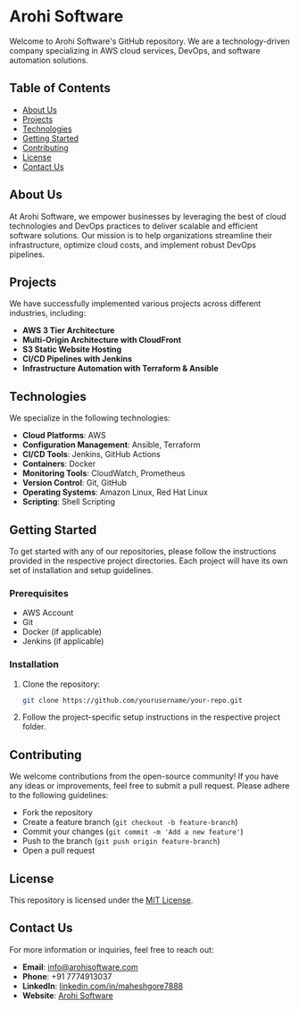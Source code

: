 # Arohi Software

Welcome to Arohi Software's GitHub repository. We are a technology-driven company specializing in AWS cloud services, DevOps, and software automation solutions.

## Table of Contents
- [About Us](#about-us)
- [Projects](#projects)
- [Technologies](#technologies)
- [Getting Started](#getting-started)
- [Contributing](#contributing)
- [License](#license)
- [Contact Us](#contact-us)

## About Us
At Arohi Software, we empower businesses by leveraging the best of cloud technologies and DevOps practices to deliver scalable and efficient software solutions. Our mission is to help organizations streamline their infrastructure, optimize cloud costs, and implement robust DevOps pipelines.

## Projects
We have successfully implemented various projects across different industries, including:
- **AWS 3 Tier Architecture**
- **Multi-Origin Architecture with CloudFront**
- **S3 Static Website Hosting**
- **CI/CD Pipelines with Jenkins**
- **Infrastructure Automation with Terraform & Ansible**

## Technologies
We specialize in the following technologies:
- **Cloud Platforms**: AWS
- **Configuration Management**: Ansible, Terraform
- **CI/CD Tools**: Jenkins, GitHub Actions
- **Containers**: Docker
- **Monitoring Tools**: CloudWatch, Prometheus
- **Version Control**: Git, GitHub
- **Operating Systems**: Amazon Linux, Red Hat Linux
- **Scripting**: Shell Scripting

## Getting Started
To get started with any of our repositories, please follow the instructions provided in the respective project directories. Each project will have its own set of installation and setup guidelines.

### Prerequisites
- AWS Account
- Git
- Docker (if applicable)
- Jenkins (if applicable)

### Installation
1. Clone the repository:
    ```bash
    git clone https://github.com/yourusername/your-repo.git
    ```

2. Follow the project-specific setup instructions in the respective project folder.

## Contributing
We welcome contributions from the open-source community! If you have any ideas or improvements, feel free to submit a pull request. Please adhere to the following guidelines:
- Fork the repository
- Create a feature branch (`git checkout -b feature-branch`)
- Commit your changes (`git commit -m 'Add a new feature'`)
- Push to the branch (`git push origin feature-branch`)
- Open a pull request

## License
This repository is licensed under the [MIT License](LICENSE).

## Contact Us
For more information or inquiries, feel free to reach out:

- **Email**: info@arohisoftware.com
- **Phone**: +91 7774913037
- **LinkedIn**: [linkedin.com/in/maheshgore7888](https://linkedin.com/in/maheshgore7888)
- **Website**: [Arohi Software](https://arohisoftware.com)

<!--
**ArohiSoftware/ArohiSoftware** is a ✨ _special_ ✨ repository because its `README.md` (this file) appears on your GitHub profile.

Here are some ideas to get you started:

- 🔭 I’m currently working on ...
- 🌱 I’m currently learning ...
- 👯 I’m looking to collaborate on ...
- 🤔 I’m looking for help with ...
- 💬 Ask me about ...
- 📫 How to reach me: ...
- 😄 Pronouns: ...
- ⚡ Fun fact: ...
-->
